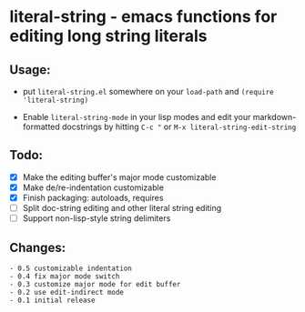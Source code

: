 # literal-string - emacs functions for editing long string literals

## Usage:

  - put `literal-string.el` somewhere on your `load-path` and `(require
    'literal-string)`

  - Enable `literal-string-mode` in your lisp modes and edit your
    markdown-formatted docstrings by hitting `C-c "` or `M-x
    literal-string-edit-string`

## Todo:

  - [X] Make the editing buffer's major mode customizable
  - [X] Make de/re-indentation customizable
  - [X] Finish packaging: autoloads, requires
  - [ ] Split doc-string editing and other literal string editing
  - [ ] Support non-lisp-style string delimiters

## Changes:

    - 0.5 customizable indentation
    - 0.4 fix major mode switch
    - 0.3 customize major mode for edit buffer
    - 0.2 use edit-indirect mode
    - 0.1 initial release
